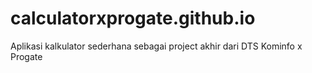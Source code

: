 # calculatorxprogate.github.io

Aplikasi kalkulator sederhana sebagai project akhir dari DTS Kominfo x Progate
